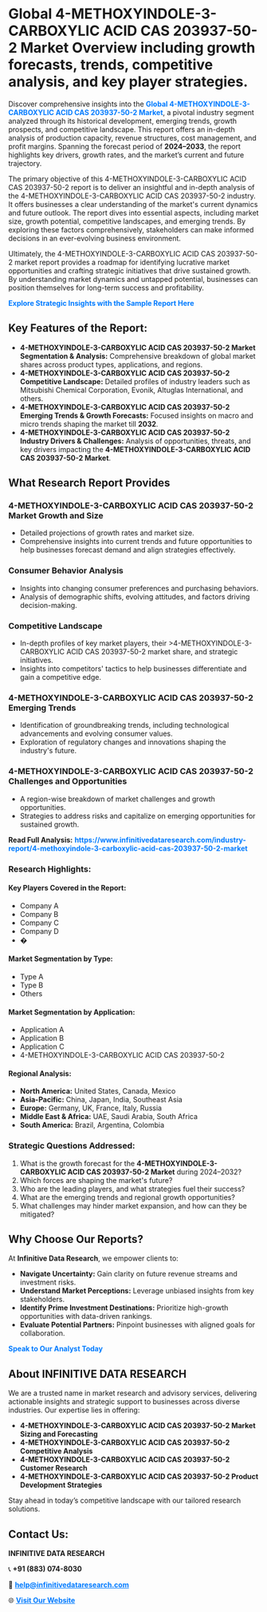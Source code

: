 <h1>Global 4-METHOXYINDOLE-3-CARBOXYLIC ACID CAS 203937-50-2 Market Overview including growth forecasts, trends, competitive analysis, and key player strategies.</h1>
<p>
Discover comprehensive insights into the 
<a href="https://www.infinitivedataresearch.com/industry-report/4-methoxyindole-3-carboxylic-acid-cas-203937-50-2-market" rel="dofollow" style="color: #007BFF; text-decoration: none;"><strong>Global 4-METHOXYINDOLE-3-CARBOXYLIC ACID CAS 203937-50-2 Market</strong></a>, a pivotal industry segment analyzed through its historical development, emerging trends, growth prospects, and competitive landscape. This report offers an in-depth analysis of production capacity, revenue structures, cost management, and profit margins. Spanning the forecast period of <strong>2024–2033</strong>, the report highlights key drivers, growth rates, and the market’s current and future trajectory.
</p>
<p>
The primary objective of this 4-METHOXYINDOLE-3-CARBOXYLIC ACID CAS 203937-50-2 report is to deliver an insightful and in-depth analysis of the 4-METHOXYINDOLE-3-CARBOXYLIC ACID CAS 203937-50-2 industry. It offers businesses a clear understanding of the market's current dynamics and future outlook. The report dives into essential aspects, including market size, growth potential, competitive landscapes, and emerging trends. By exploring these factors comprehensively, stakeholders can make informed decisions in an ever-evolving business environment.
</p>
<p>
Ultimately, the 4-METHOXYINDOLE-3-CARBOXYLIC ACID CAS 203937-50-2 market report provides a roadmap for identifying lucrative market opportunities and crafting strategic initiatives that drive sustained growth. By understanding market dynamics and untapped potential, businesses can position themselves for long-term success and profitability.
</p>
<p>
<a href="https://www.infinitivedataresearch.com/request-sample/reportId=112768" style="color: #007BFF; text-decoration: none;"><strong>Explore Strategic Insights with the Sample Report Here</strong></a>
</p>

<h2>Key Features of the Report:</h2>
<ul>
<li><strong>4-METHOXYINDOLE-3-CARBOXYLIC ACID CAS 203937-50-2 Market Segmentation & Analysis:</strong> Comprehensive breakdown of global market shares across product types, applications, and regions.</li>
<li><strong>4-METHOXYINDOLE-3-CARBOXYLIC ACID CAS 203937-50-2 Competitive Landscape:</strong> Detailed profiles of industry leaders such as Mitsubishi Chemical Corporation, Evonik, Altuglas International, and others.</li>
<li><strong>4-METHOXYINDOLE-3-CARBOXYLIC ACID CAS 203937-50-2 Emerging Trends & Growth Forecasts:</strong> Focused insights on macro and micro trends shaping the market till <strong>2032</strong>.</li>
<li><strong>4-METHOXYINDOLE-3-CARBOXYLIC ACID CAS 203937-50-2 Industry Drivers & Challenges:</strong> Analysis of opportunities, threats, and key drivers impacting the <strong>4-METHOXYINDOLE-3-CARBOXYLIC ACID CAS 203937-50-2 Market</strong>.</li>
</ul>

<h2>What Research Report Provides</h2>
<h3>4-METHOXYINDOLE-3-CARBOXYLIC ACID CAS 203937-50-2 Market Growth and Size</h3>
<ul>
<li>Detailed projections of growth rates and market size.</li>
<li>Comprehensive insights into current trends and future opportunities to help businesses forecast demand and align strategies effectively.</li>
</ul>

<h3>Consumer Behavior Analysis</h3>
<ul>
<li>Insights into changing consumer preferences and purchasing behaviors.</li>
<li>Analysis of demographic shifts, evolving attitudes, and factors driving decision-making.</li>
</ul>

<h3>Competitive Landscape</h3>
<ul>
<li>In-depth profiles of key market players, their >4-METHOXYINDOLE-3-CARBOXYLIC ACID CAS 203937-50-2 market share, and strategic initiatives.</li>
<li>Insights into competitors' tactics to help businesses differentiate and gain a competitive edge.</li>
</ul>

<h3>4-METHOXYINDOLE-3-CARBOXYLIC ACID CAS 203937-50-2 Emerging Trends</h3>
<ul>
<li>Identification of groundbreaking trends, including technological advancements and evolving consumer values.</li>
<li>Exploration of regulatory changes and innovations shaping the industry's future.</li>
</ul>

<h3>4-METHOXYINDOLE-3-CARBOXYLIC ACID CAS 203937-50-2 Challenges and Opportunities</h3>
<ul>
<li>A region-wise breakdown of market challenges and growth opportunities.</li>
<li>Strategies to address risks and capitalize on emerging opportunities for sustained growth.</li>
</ul>
<p><strong>Read Full Analysis:</strong> <a href="https://www.infinitivedataresearch.com/industry-report/4-methoxyindole-3-carboxylic-acid-cas-203937-50-2-market" rel="dofollow" style="color: #007BFF; text-decoration: none;"><strong>https://www.infinitivedataresearch.com/industry-report/4-methoxyindole-3-carboxylic-acid-cas-203937-50-2-market</strong></a></p>
<h3>Research Highlights:</h3>
<h4>Key Players Covered in the Report:</h4>
<ul><li>Company A</li><li>Company B</li><li>Company C</li><li>Company D</li><li>�</li></ul>
<h4>Market Segmentation by Type:</h4>
<ul><li>Type A</li><li>Type B</li><li>Others</li></ul>
<h4>Market Segmentation by Application:</h4>
<ul><li>Application A</li><li>Application B</li><li>Application C</li><li>4-METHOXYINDOLE-3-CARBOXYLIC ACID CAS 203937-50-2</li></ul>

<h4>Regional Analysis:</h4>
<ul>
<li><strong>North America:</strong> United States, Canada, Mexico</li>
<li><strong>Asia-Pacific:</strong> China, Japan, India, Southeast Asia</li>
<li><strong>Europe:</strong> Germany, UK, France, Italy, Russia</li>
<li><strong>Middle East & Africa:</strong> UAE, Saudi Arabia, South Africa</li>
<li><strong>South America:</strong> Brazil, Argentina, Colombia</li>
</ul>

<h3>Strategic Questions Addressed:</h3>
<ol>
<li>What is the growth forecast for the <strong>4-METHOXYINDOLE-3-CARBOXYLIC ACID CAS 203937-50-2 Market</strong> during 2024–2032?</li>
<li>Which forces are shaping the market's future?</li>
<li>Who are the leading players, and what strategies fuel their success?</li>
<li>What are the emerging trends and regional growth opportunities?</li>
<li>What challenges may hinder market expansion, and how can they be mitigated?</li>
</ol>

<h2>Why Choose Our Reports?</h2>
<p>At <strong>Infinitive Data Research</strong>, we empower clients to:</p>
<ul>
<li><strong>Navigate Uncertainty:</strong> Gain clarity on future revenue streams and investment risks.</li>
<li><strong>Understand Market Perceptions:</strong> Leverage unbiased insights from key stakeholders.</li>
<li><strong>Identify Prime Investment Destinations:</strong> Prioritize high-growth opportunities with data-driven rankings.</li>
<li><strong>Evaluate Potential Partners:</strong> Pinpoint businesses with aligned goals for collaboration.</li>
</ul>
<p><a href="https://www.infinitivedataresearch.com/industry-report/4-methoxyindole-3-carboxylic-acid-cas-203937-50-2-market" rel="dofollow" style="color: #007BFF; text-decoration: none;"><strong>Speak to Our Analyst Today</strong></a></p>

<h2>About INFINITIVE DATA RESEARCH</h2>
<p>We are a trusted name in market research and advisory services, delivering actionable insights and strategic support to businesses across diverse industries. Our expertise lies in offering:</p>
<ul>
<li><strong>4-METHOXYINDOLE-3-CARBOXYLIC ACID CAS 203937-50-2 Market Sizing and Forecasting</strong></li>
<li><strong>4-METHOXYINDOLE-3-CARBOXYLIC ACID CAS 203937-50-2 Competitive Analysis</strong></li>
<li><strong>4-METHOXYINDOLE-3-CARBOXYLIC ACID CAS 203937-50-2 Customer Research</strong></li>
<li><strong>4-METHOXYINDOLE-3-CARBOXYLIC ACID CAS 203937-50-2 Product Development Strategies</strong></li>
</ul>
<p>Stay ahead in today’s competitive landscape with our tailored research solutions.</p>

<h2>Contact Us:</h2>
<p><strong>INFINITIVE DATA RESEARCH</strong></p>
<p>📞 <strong>+91 (883) 074-8030</strong></p>
<p>📧 <strong><a href="mailto:help@infinitivedataresearch.com" style="color: #007BFF;">help@infinitivedataresearch.com</a></strong></p>
<p>🌐 <strong><a href="https://www.infinitivedataresearch.com" rel="dofollow" style="color: #007BFF;">Visit Our Website</a></strong></p>
